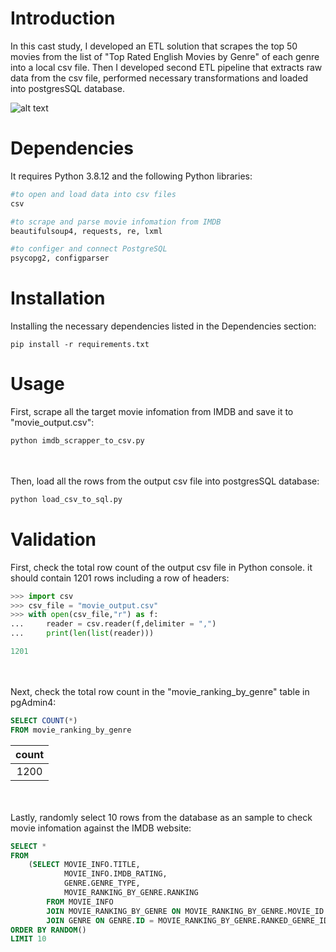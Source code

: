 # Introduction
In this cast study, I developed an ETL solution that scrapes the top 50 movies from the list of "Top Rated English Movies by Genre" of each genre into a local csv file.
Then I developed second ETL pipeline that extracts raw data from the csv file, performed necessary transformations and loaded into postgresSQL database.

![alt text](https://github.com/jhaojay/imdb_top50_by_genre/schema.JPG?raw=true)

# Dependencies
It requires Python 3.8.12 and the following Python libraries:
```python
#to open and load data into csv files
csv
```
```python
#to scrape and parse movie infomation from IMDB
beautifulsoup4, requests, re, lxml 
```
```python
#to configer and connect PostgreSQL
psycopg2, configparser 
```

# Installation
Installing the necessary dependencies listed in the Dependencies section:
```
pip install -r requirements.txt
```

# Usage
First, scrape all the target movie infomation from IMDB and save it to "movie_output.csv":
```python
python imdb_scrapper_to_csv.py
```
<br/><br/>
Then, load all the rows from the output csv file into postgresSQL database:
```python
python load_csv_to_sql.py
```

# Validation
First, check the total row count of the output csv file in Python console.
it should contain 1201 rows including a row of headers:
```python
>>> import csv
>>> csv_file = "movie_output.csv"
>>> with open(csv_file,"r") as f:
...     reader = csv.reader(f,delimiter = ",")
...     print(len(list(reader)))

1201
```
<br/><br/>
Next, check the total row count in the "movie_ranking_by_genre" table in pgAdmin4:
```SQL
SELECT COUNT(*)
FROM movie_ranking_by_genre
```
| count | 
| :---: |
| 1200 |

<br/><br/>
Lastly, randomly select 10 rows from the database as an sample to check movie infomation against the IMDB website:
```SQL
SELECT *
FROM
	(SELECT MOVIE_INFO.TITLE,
	 		MOVIE_INFO.IMDB_RATING,	 
			GENRE.GENRE_TYPE,
			MOVIE_RANKING_BY_GENRE.RANKING
		FROM MOVIE_INFO
		JOIN MOVIE_RANKING_BY_GENRE ON MOVIE_RANKING_BY_GENRE.MOVIE_ID = MOVIE_INFO.ID
		JOIN GENRE ON GENRE.ID = MOVIE_RANKING_BY_GENRE.RANKED_GENRE_ID) AS INFO
ORDER BY RANDOM()
LIMIT 10
```
